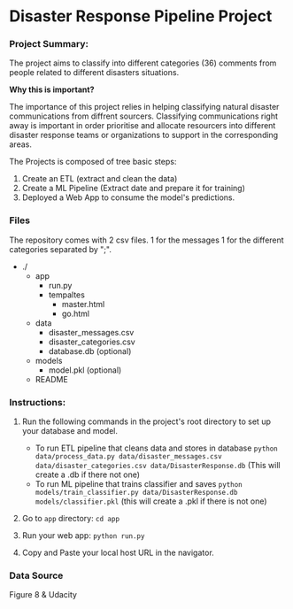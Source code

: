 # Disaster Response Pipeline Project
### Project Summary:

The project aims to classify into different categories (36) comments from people related to different disasters situations. 

**Why this is important?**

The importance of this project relies in helping classifying natural disaster communications from diffrent sourcers. Classifying communications right away is important in order prioritise and allocate resourcers into different disaster response teams or organizations to support in the corresponding areas.

The Projects is composed of tree basic steps:
1. Create an ETL (extract and clean the data)
2. Create a ML Pipeline (Extract date and prepare it for training)
3. Deployed a Web App to consume the model's predictions.




### Files
The repository comes with 2 csv files.
   1 for the messages 
   1 for the different categories separated by ";".
- ./
    - app
        - run.py
        - tempaltes
            - master.html
            - go.html   
    - data
        - disaster_messages.csv
        - disaster_categories.csv
        - database.db (optional)
    - models
        - model.pkl (optional)
    - README

### Instructions:
1. Run the following commands in the project's root directory to set up your database and model.

    - To run ETL pipeline that cleans data and stores in database
        `python data/process_data.py data/disaster_messages.csv data/disaster_categories.csv data/DisasterResponse.db` (This will create a .db if there not one)
    - To run ML pipeline that trains classifier and saves
        `python models/train_classifier.py data/DisasterResponse.db models/classifier.pkl` (this will create a .pkl if there is not one)

2. Go to `app` directory: `cd app`

3. Run your web app: `python run.py`

4. Copy and Paste your local host URL in the navigator.



### Data Source
Figure 8 & Udacity
